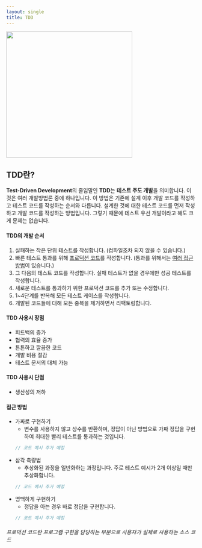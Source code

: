 ```yaml
---
layout: single
title: TDD
---
```

<div style="justify-content: center;">
  <img src='https://gmlwjd9405.github.io/images/agile-tdd/TDD_cycle.png' height='335px'>
</div>

## TDD란?
**Test-Driven Development**의 줄임말인 **TDD**는 **테스트 주도 개발**을 의미합니다. 이것은 여러 개발방법론 중에 하나입니다.
이 방법은 기존에 설계 이후 개발 코드를 작성하고 테스트 코드를 작성하는 순서와 다릅니다.
설계한 것에 대한 테스트 코드를 먼저 작성하고 개발 코드를 작성하는 방법입니다.
그렇기 때문에 테스트 우선 개발이라고 해도 크게 문제는 없습니다.

#### TDD의 개발 순서
1. 실패하는 작은 단위 테스트를 작성합니다. (컴파일조차 되지 않을 수 있습니다.)
2. 빠른 테스트 통과를 위해 <a href='https://nulzi.github.io/tdd/#%ED%94%84%EB%A1%9C%EB%8D%95%EC%85%98-%EC%BD%94%EB%93%9C%EB%9E%80-%ED%94%84%EB%A1%9C%EA%B7%B8%EB%9E%A8-%EA%B5%AC%ED%98%84%EC%9D%84-%EB%8B%B4%EB%8B%B9%ED%95%98%EB%8A%94-%EB%B6%80%EB%B6%84%EC%9C%BC%EB%A1%9C-%EC%82%AC%EC%9A%A9%EC%9E%90%EA%B0%80-%EC%8B%A4%EC%A0%9C%EB%A1%9C-%EC%82%AC%EC%9A%A9%ED%95%98%EB%8A%94-%EC%86%8C%EC%8A%A4-%EC%BD%94%EB%93%9C'>프로덕션 코드</a>를 작성합니다.
(통과를 위해서는 <a href='https://nulzi.github.io/tdd/#%EC%A0%91%EA%B7%BC-%EB%B0%A9%EB%B2%95'>여러 접근 방법</a>이 있습니다.)
4. 그 다음의 테스트 코드를 작성합니다. 실패 테스트가 없을 경우에만 성공 테스트를 작성합니다.
5. 새로운 테스트를 통과하기 위한 프로덕션 코드를 추가 또는 수정합니다.
6. 1~4단계를 반복해 모든 테스트 케이스를 작성합니다.
7. 개발된 코드들에 대해 모든 중복을 제거하면서 리팩토링합니다.

#### TDD 사용시 장점
* 피드백의 증가
* 협력의 효율 증가
* 튼튼하고 깔끔한 코드
* 개발 비용 절감
* 테스트 문서의 대체 가능

#### TDD 사용시 단점
* 생산성의 저하

#### 접근 방법
* 가짜로 구현하기
  * 변수를 사용하지 않고 상수를 반환하며, 정답이 아닌 방법으로 가짜 정답을 구현하여 최대한 빨리 테스트를 통과하는 것입니다.
  ```javascript
  // 코드 예시 추가 예정
  ```
* 삼각 측량법
  * 추상화된 과정을 일반화하는 과정입니다. 주로 테스트 예시가 2개 이상일 때만 추상화합니다.
  ```javascript
  // 코드 예시 추가 예정
  ```
* 명백하게 구현하기
  * 정답을 아는 경우 바로 정답을 구현합니다.
  ```javascript
  // 코드 예시 추가 예정
  ```

###### <dfn>프로덕션 코드</dfn>란 프로그램 구현을 담당하는 부분으로 사용자가 실제로 사용하는 소스 코드
